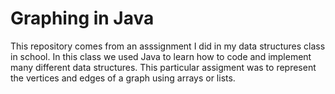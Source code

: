 # Graphing in Java

This repository comes from an asssignment I did in my data structures class in school.
In this class we used Java to learn how to code and implement many different data structures.
This particular assigment was to represent the vertices and edges of a graph using arrays or lists.
